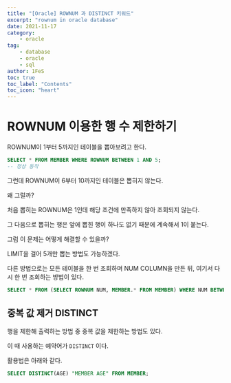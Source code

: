 ```yaml
---
title: "[Oracle] ROWNUM 과 DISTINCT 키워드"
excerpt: "rownum in oracle database"
date: 2021-11-17
category:
    - oracle
tag:
    - database
    - oracle
    - sql
author: 1FeS
toc: true
toc_label: "Contents"
toc_icon: "heart"
---
```


# ROWNUM 이용한 행 수 제한하기

ROWNUM이 1부터 5까지인 테이블을 뽑아보려고 한다.

```sql
SELECT * FROM MEMBER WHERE ROWNUM BETWEEN 1 AND 5;
-- 정상 동작
```

그런데 ROWNUM이 6부터 10까지인 테이블은 뽑히지 않는다.

왜 그럴까?

처음 뽑히는 ROWNUM은 1인데 해당 조건에 만족하지 않아 조회되지 않는다.

그 다음으로 뽑히는 행은 앞에 뽑힌 행이 하나도 없기 때문에 계속해서 1이 붙는다.

그럼 이 문제는 어떻게 해결할 수 있을까?

LIMIT을 걸어 5개만 뽑는 방법도 가능하겠다.

다른 방법으로는 모든 테이블을 한 번 조회하며 NUM COLUMN을 만든 뒤, 여기서 다시 한 번 조회하는 방법이 있다.

```sql
SELECT * FROM (SELECT ROWNUM NUM, MEMBER.* FROM MEMBER) WHERE NUM BETWEEN 6 AND 10;
```

## 중복 값 제거 DISTINCT

행을 제한해 출력하는 방법 중 중복 값을 제한하는 방법도 있다.

이 때 사용하는 예약어가 `DISTINCT` 이다.

활용법은 아래와 같다.

```sql
SELECT DISTINCT(AGE) "MEMBER AGE" FROM MEMBER;
```